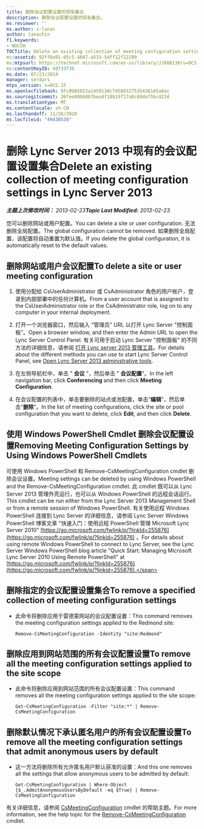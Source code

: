 ```yaml
---
title: 删除会议配置设置的现有集合
description: 删除会议配置设置的现有集合。
ms.reviewer: ''
ms.author: v-lanac
author: lanachin
f1.keywords:
- NOCSH
TOCTitle: Delete an existing collection of meeting configuration settings
ms:assetid: 92ff8a91-05c5-4047-a533-5dff12f22299
ms:mtpsurl: https://technet.microsoft.com/en-us/library/JJ688136(v=OCS.15)
ms:contentKeyID: 49733736
ms.date: 07/23/2014
manager: serdars
mtps_version: v=OCS.15
ms.openlocfilehash: 9fc0985023a1459130c7d589327535436145a0ac
ms.sourcegitcommit: 36fee89bb887bea4f18b19f17a8c69daf5bc423d
ms.translationtype: MT
ms.contentlocale: zh-CN
ms.lasthandoff: 11/26/2020
ms.locfileid: "49430530"
---
```

# <a name="delete-an-existing-collection-of-meeting-configuration-settings-in-lync-server-2013"></a><span data-ttu-id="1d60c-103">删除 Lync Server 2013 中现有的会议配置设置集合</span><span class="sxs-lookup"><span data-stu-id="1d60c-103">Delete an existing collection of meeting configuration settings in Lync Server 2013</span></span>

<div data-xmlns="http://www.w3.org/1999/xhtml">

<div class="topic" data-xmlns="http://www.w3.org/1999/xhtml" data-msxsl="urn:schemas-microsoft-com:xslt" data-cs="https://msdn.microsoft.com/">

<div data-asp="https://msdn2.microsoft.com/asp">



</div>

<div id="mainSection">

<div id="mainBody"><span data-ttu-id="1d60c-104">

<span> </span></span><span class="sxs-lookup"><span data-stu-id="1d60c-104">

<span> </span></span></span>

<span data-ttu-id="1d60c-105">_**主题上次修改时间：** 2013-02-23_</span><span class="sxs-lookup"><span data-stu-id="1d60c-105">_**Topic Last Modified:** 2013-02-23_</span></span>

<span data-ttu-id="1d60c-106">您可以删除网站或用户配置。</span><span class="sxs-lookup"><span data-stu-id="1d60c-106">You can delete a site or user configuration.</span></span> <span data-ttu-id="1d60c-107">无法删除全局配置。</span><span class="sxs-lookup"><span data-stu-id="1d60c-107">The global configuration cannot be removed.</span></span> <span data-ttu-id="1d60c-108">如果删除全局配置，该配置将自动重置为默认值。</span><span class="sxs-lookup"><span data-stu-id="1d60c-108">If you delete the global configuration, it is automatically reset to the default values.</span></span>

<div>

## <a name="to-delete-a-site-or-user-meeting-configuration"></a><span data-ttu-id="1d60c-109">删除网站或用户会议配置</span><span class="sxs-lookup"><span data-stu-id="1d60c-109">To delete a site or user meeting configuration</span></span>

1.  <span data-ttu-id="1d60c-110">使用分配给 CsUserAdministrator 或 CsAdministrator 角色的用户帐户，登录到内部部署中的任何计算机。</span><span class="sxs-lookup"><span data-stu-id="1d60c-110">From a user account that is assigned to the CsUserAdministrator role or the CsAdministrator role, log on to any computer in your internal deployment.</span></span>

2.  <span data-ttu-id="1d60c-111">打开一个浏览器窗口，然后输入 "管理员" URL 以打开 Lync Server "控制面板"。</span><span class="sxs-lookup"><span data-stu-id="1d60c-111">Open a browser window, and then enter the Admin URL to open the Lync Server Control Panel.</span></span> <span data-ttu-id="1d60c-112">有关可用于启动 Lync Server "控制面板" 的不同方法的详细信息，请参阅 [打开 Lync server 2013 管理工具](lync-server-2013-open-lync-server-administrative-tools.md)。</span><span class="sxs-lookup"><span data-stu-id="1d60c-112">For details about the different methods you can use to start Lync Server Control Panel, see [Open Lync Server 2013 administrative tools](lync-server-2013-open-lync-server-administrative-tools.md).</span></span>

3.  <span data-ttu-id="1d60c-113">在左侧导航栏中，单击 " **会议** "，然后单击 " **会议配置**"。</span><span class="sxs-lookup"><span data-stu-id="1d60c-113">In the left navigation bar, click **Conferencing** and then click **Meeting Configuration**.</span></span>

4.  <span data-ttu-id="1d60c-114">在会议配置的列表中，单击要删除的站点或池配置，单击“**编辑**”，然后单击“**删除**”。</span><span class="sxs-lookup"><span data-stu-id="1d60c-114">In the list of meeting configurations, click the site or pool configuration that you want to delete, click **Edit**, and then click **Delete**.</span></span>

</div>

<div>

## <a name="removing-meeting-configuration-settings-by-using-windows-powershell-cmdlets"></a><span data-ttu-id="1d60c-115">使用 Windows PowerShell Cmdlet 删除会议配置设置</span><span class="sxs-lookup"><span data-stu-id="1d60c-115">Removing Meeting Configuration Settings by Using Windows PowerShell Cmdlets</span></span>

<span data-ttu-id="1d60c-116">可使用 Windows PowerShell 和 Remove-CsMeetingConfiguration cmdlet 删除会议设置。</span><span class="sxs-lookup"><span data-stu-id="1d60c-116">Meeting settings can be deleted by using Windows PowerShell and the Remove-CsMeetingConfiguration cmdlet.</span></span> <span data-ttu-id="1d60c-117">此 cmdlet 既可以从 Lync Server 2013 管理外壳运行，也可以从 Windows PowerShell 的远程会话运行。</span><span class="sxs-lookup"><span data-stu-id="1d60c-117">This cmdlet can be run either from the Lync Server 2013 Management Shell or from a remote session of Windows PowerShell.</span></span> <span data-ttu-id="1d60c-118">有关使用远程 Windows PowerShell 连接到 Lync Server 的详细信息，请参阅 Lync Server Windows PowerShell 博客文章 "快速入门：使用远程 PowerShell 管理 Microsoft Lync Server 2010" [https://go.microsoft.com/fwlink/p/?linkId=255876](https://go.microsoft.com/fwlink/p/?linkid=255876) 。</span><span class="sxs-lookup"><span data-stu-id="1d60c-118">For details about using remote Windows PowerShell to connect to Lync Server, see the Lync Server Windows PowerShell blog article "Quick Start: Managing Microsoft Lync Server 2010 Using Remote PowerShell" at [https://go.microsoft.com/fwlink/p/?linkId=255876](https://go.microsoft.com/fwlink/p/?linkid=255876).</span></span>

<div>

## <a name="to-remove-a-specified-collection-of-meeting-configuration-settings"></a><span data-ttu-id="1d60c-119">删除指定的会议配置设置集合</span><span class="sxs-lookup"><span data-stu-id="1d60c-119">To remove a specified collection of meeting configuration settings</span></span>

  - <span data-ttu-id="1d60c-120">此命令将删除应用于雷德蒙网站的会议配置设置：</span><span class="sxs-lookup"><span data-stu-id="1d60c-120">This command removes the meeting configuration settings applied to the Redmond site:</span></span>
    
        Remove-CsMeetingConfiguration -Identity "site:Redmond"

</div>

<div>

## <a name="to-remove-all-the-meeting-configuration-settings-applied-to-the-site-scope"></a><span data-ttu-id="1d60c-121">删除应用到网站范围的所有会议配置设置</span><span class="sxs-lookup"><span data-stu-id="1d60c-121">To remove all the meeting configuration settings applied to the site scope</span></span>

  - <span data-ttu-id="1d60c-122">此命令将删除应用到网站范围的所有会议配置设置：</span><span class="sxs-lookup"><span data-stu-id="1d60c-122">This command removes all the meeting configuration settings applied to the site scope:</span></span>
    
        Get-CsMeetingConfiguration -Filter "site:*" | Remove-CsMeetingConfiguration

</div>

<div>

## <a name="to-remove-all-the-meeting-configuration-settings-that-admit-anonymous-users-by-default"></a><span data-ttu-id="1d60c-123">删除默认情况下承认匿名用户的所有会议配置设置</span><span class="sxs-lookup"><span data-stu-id="1d60c-123">To remove all the meeting configuration settings that admit anonymous users by default</span></span>

  - <span data-ttu-id="1d60c-124">这一方法将删除所有允许匿名用户默认获准的设置：</span><span class="sxs-lookup"><span data-stu-id="1d60c-124">And this one removes all the settings that allow anonymous users to be admitted by default:</span></span>
    
        Get-CsMeetingConfiguration | Where-Object {$_.AdmitAnonymousUsersByDefault -eq $True} | Remove-CsMeetingConfiguration

</div>

<span data-ttu-id="1d60c-125">有关详细信息，请参阅 [CsMeetingConfiguration](https://technet.microsoft.com/library/Gg412775(v=OCS.15)) cmdlet 的帮助主题。</span><span class="sxs-lookup"><span data-stu-id="1d60c-125">For more information, see the help topic for the [Remove-CsMeetingConfiguration](https://technet.microsoft.com/library/Gg412775(v=OCS.15)) cmdlet.</span></span>

<span data-ttu-id="1d60c-126"></div>

</div>

<span> </span>

</div>

</div>

</span><span class="sxs-lookup"><span data-stu-id="1d60c-126"></div>

</div>

<span> </span>

</div>

</div>

</span></span></div>

